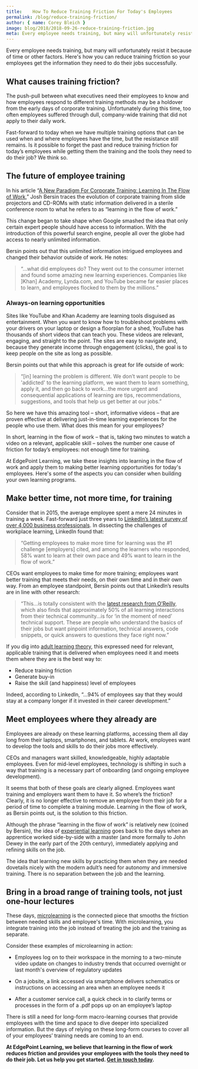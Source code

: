 ```yaml
---
title:    How To Reduce Training Friction For Today's Employees
permalink: /blog/reduce-training-friction/
author: { name: Corey Bleich }
image: blog/2018/2018-09-26-reduce-training-friction.jpg
meta: Every employee needs training, but many will unfortunately resist it because of time or other factors. This is how you can reduce training friction for your employees.
---
```


Every employee needs training, but many will unfortunately resist it because of time or other factors. Here's how you can reduce training friction so your employees get the information they need to do their jobs successfully.

## What causes training friction?

The push-pull between what executives need their employees to know and how employees respond to different training methods may be a holdover from the early days of corporate training. Unfortunately during this time, too often employees suffered through dull, company-wide training that did not apply to their daily work.

Fast-forward to today when we have multiple training options that can be used when and where employees have the time, but the resistance still remains. Is it possible to forget the past and reduce training friction for today’s employees while getting them the training and the tools they need to do their job? We think so.

## The future of employee training

In his article “[A New Paradigm For Corporate Training: Learning In The Flow of Work](https://joshbersin.com/2018/06/a-new-paradigm-for-corporate-training-learning-in-the-flow-of-work/),” Josh Bersin traces the evolution of corporate training from slide projectors and CD-ROMs with static information delivered in a sterile conference room to what he refers to as “learning in the flow of work.”

This change began to take shape when Google smashed the idea that only certain expert people should have access to information. With the introduction of this powerful search engine, people all over the globe had access to nearly unlimited information.

Bersin points out that this unlimited information intrigued employees and changed their behavior outside of work. He notes:

> “…what did employees do?  They went out to the consumer internet and found some amazing new learning experiences. Companies like &#93;Khan&#93; Academy, Lynda.com, and YouTube became far easier places to learn, and employees flocked to them by the millions.”

### Always-on learning opportunities

Sites like YouTube and Khan Academy are learning tools disguised as entertainment. When you want to know how to troubleshoot problems with your drivers on your laptop or design a floorplan for a shed, YouTube has thousands of short videos that can teach you. These videos are relevant, engaging, and straight to the point. The sites are easy to navigate and, because they generate income through engagement (clicks), the goal is to keep people on the site as long as possible.

 Bersin points out that while this approach is great for life outside of work:

> “&#91;in&#93; learning the problem is different. We don’t want people to be 'addicted' to the learning platform, we want them to learn something, apply it, and then go back to work…the more urgent and consequential applications of learning are tips, recommendations, suggestions, and tools that help us get better at our jobs.”

So here we have this amazing tool – short, informative videos – that are proven effective at delivering just-in-time learning experiences for the people who use them. What does this mean for your employees?

In short, learning in the flow of work – that is, taking two minutes to watch a video on a relevant, applicable skill – solves the number one cause of friction for today’s employees: not enough time for training.

At EdgePoint Learning, we take these insights into learning in the flow of work and apply them to making better learning opportunities for today's employees. Here's some of the aspects you can consider when building your own learning programs.

## Make better time, not more time, for training
Consider that in 2015, the average employee spent a mere 24 minutes in training a week. Fast-forward just three years to [LinkedIn’s latest survey of over 4,000 business professionals](https://learning.linkedin.com/content/dam/me/learning/en-us/pdfs/linkedin-learning-workplace-learning-report-2018.pdf). In dissecting the challenges of workplace learning, LinkedIn found that:

> “Getting employees to make more time for learning was the &#35;1 challenge &#91;employers&#93; cited, and among the learners who responded, 58% want to learn at their own pace and 49% want to learn in the flow of work.”

CEOs want employees to make time for more training; employees want better training that meets their needs, on their own time and in their own way. From an employee standpoint, Bersin points out that LinkedIn’s results are in line with other research:

> “This…is totally consistent with the [latest research from O’Reilly](https://www.oreilly.com/topics/oreilly-learning), which also finds that approximately 50% of all learning interactions from their technical community…is for ‘in the moment of need’ technical support. These are people who understand the basics of their jobs but want pinpoint information, technical answers, code snippets, or quick answers to questions they face right now.”

If you dig into [adult learning theory](/blog/adult-learning-theory/), this expressed need for relevant, applicable training that is delivered when employees need it and meets them where they are is the best way to:

* Reduce training friction
* Generate buy-in
* Raise the skill (and happiness) level of employees

Indeed, according to LinkedIn, “…94% of employees say that they would stay at a company longer if it invested in their career development.”

## Meet employees where they already are

Employees are already on these learning platforms, accessing them all day long from their laptops, smartphones, and tablets. At work, employees want to develop the tools and skills to do their jobs more effectively.

CEOs and managers want skilled, knowledgeable, highly adaptable employees. Even for mid-level employees, technology is shifting in such a way that training is a necessary part of onboarding (and ongoing employee development).

It seems that both of these goals are clearly aligned. Employees want training and employers want them to have it. So where’s the friction? Clearly, it is no longer effective to remove an employee from their job for a period of time to complete a training module. Learning in the flow of work, as Bersin points out, is the solution to this friction.

Although the phrase “learning in the flow of work” is relatively new (coined by Bersin), the idea of [experiential learning](https://explorance.com/2015/02/i-do-and-i-understand-kolbs-experiential-learning-theory-explained/) goes back to the days when an apprentice worked side-by-side with a master (and more formally to John Dewey in the early part of the 20th century), immediately applying and refining skills on the job.

The idea that learning new skills by practicing them when they are needed dovetails nicely with the modern adult’s need for autonomy and immersive training. There is no separation between the job and the learning.

## Bring in a broad range of training tools, not just one-hour lectures

These days, [microlearning](/blog/types-of-microlearning/) is the connected piece that smooths the friction between needed skills and employee's time.  With microlearning, you integrate training into the job instead of treating the job and the training as separate.

Consider these examples of microlearning in action:

* Employees log on to their workspace in the morning to a two-minute video update on changes to industry trends that occurred overnight or last month's overview of regulatory updates

* On a jobsite, a link accessed via smartphone delivers schematics or instructions on accessing an area when an employee needs it

* After a customer service call, a quick check in to clarify terms or processes in the form of a .pdf pops up on an employee’s laptop

There is still a need for long-form macro-learning courses that provide employees with the time and space to dive deeper into specialized information. But the days of relying on these long-form courses to cover all of your employees’ training needs are coming to an end.

<strong>At EdgePoint Learning, we believe that learning in the flow of work reduces friction and provides your employees with the tools they need to do their job. Let us help you get started. [Get in touch today](/contact/).</strong>
